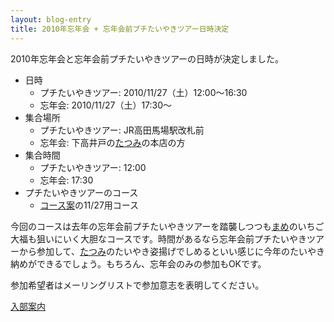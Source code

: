 ```yaml
---
layout: blog-entry
title: 2010年忘年会 + 忘年会前プチたいやきツアー日時決定
---
```


2010年忘年会と忘年会前プチたいやきツアーの日時が決定しました。

* 日時
  * プチたいやきツアー: 2010/11/27（土）12:00〜16:30
  * 忘年会: 2010/11/27（土）17:30〜
* 集合場所
  * プチたいやきツアー: JR高田馬場駅改札前
  * 忘年会: 下高井戸の[たつみ](http://www.shimotaka.or.jp/tatsumi/)の本店の方
* 集合時間
  * プチたいやきツアー: 12:00
  * 忘年会: 17:30
* プチたいやきツアーのコース
  * [コース案](/qwik/99.html)の11/27用コース

今回のコースは去年の忘年会前プチたいやきツアーを踏襲しつつも[まめ](http://mamemame.info/)のいちご大福も狙いにいく大胆なコースです。時間があるなら忘年会前プチたいやきツアーから参加して、[たつみ](http://www.shimotaka.or.jp/tatsumi/)のたいやき姿揚げでしめるといい感じに今年のたいやき納めができるでしょう。もちろん、忘年会のみの参加もOKです。

参加希望者はメーリングリストで参加意志を表明してください。

[入部案内](http://taiyaki.ru/blogs/how-to-join/)
